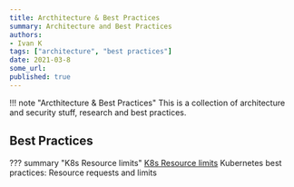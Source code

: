 ```yaml
---
title: Arcthitecture & Best Practices
summary: Architecture and Best Practices
authors:
- Ivan K
tags: ["architecture", "best practices"]
date: 2021-03-8
some_url:
published: true
---
```


!!! note "Arcthitecture & Best Practices"
    This is a collection of architecture and security stuff, research and best practices.


## Best Practices

??? summary "K8s Resource limits"
    [K8s Resource limits][1]
    Kubernetes best practices: Resource requests and limits


[1]: https://cloud.google.com/blog/products/gcp/kubernetes-best-practices-resource-requests-and-limits

